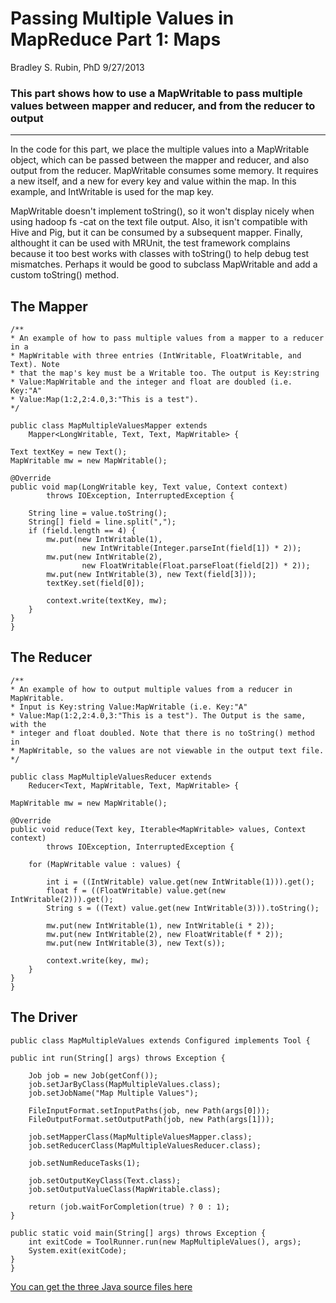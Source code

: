 # Passing Multiple Values in MapReduce Part 1: Maps

Bradley S. Rubin, PhD 9/27/2013

### This part shows how to use a MapWritable to pass multiple values between mapper and reducer, and from the reducer to output
---
In the code for this part, we place the multiple values into a MapWritable object, which can be passed between the mapper and reducer, and also output from the reducer.  MapWritable consumes some memory.  It requires a new itself, and a new for every key and value within the map.  In this example, and IntWritable is used for the map key.

MapWritable doesn't implement toString(), so it won't display nicely when using hadoop fs -cat on the text file output.  Also, it isn't compatible with Hive and Pig, but it can be consumed by a subsequent mapper.  Finally, althought it can be used with MRUnit, the test framework complains because it too best works with classes with toString() to help debug test mismatches.  Perhaps it would be good to subclass MapWritable and add a custom toString() method.

## The Mapper

	/**
	* An example of how to pass multiple values from a mapper to a reducer in a
	* MapWritable with three entries (IntWritable, FloatWritable, and Text). Note
 	* that the map's key must be a Writable too. The output is Key:string
	* Value:MapWritable and the integer and float are doubled (i.e. Key:"A"
	* Value:Map(1:2,2:4.0,3:"This is a test").
	*/

	public class MapMultipleValuesMapper extends
		Mapper<LongWritable, Text, Text, MapWritable> {

	Text textKey = new Text();
	MapWritable mw = new MapWritable();

	@Override
	public void map(LongWritable key, Text value, Context context)
			throws IOException, InterruptedException {

		String line = value.toString();
		String[] field = line.split(",");
		if (field.length == 4) {
			mw.put(new IntWritable(1),
					new IntWritable(Integer.parseInt(field[1]) * 2));
			mw.put(new IntWritable(2),
					new FloatWritable(Float.parseFloat(field[2]) * 2));
			mw.put(new IntWritable(3), new Text(field[3]));
			textKey.set(field[0]);

			context.write(textKey, mw);
		}
	}
	}

## The Reducer

	/**
	* An example of how to output multiple values from a reducer in MapWritable.
	* Input is Key:string Value:MapWritable (i.e. Key:"A"
	* Value:Map(1:2,2:4.0,3:"This is a test"). The Output is the same, with the
	* integer and float doubled. Note that there is no toString() method in
	* MapWritable, so the values are not viewable in the output text file.
	*/
	
	public class MapMultipleValuesReducer extends
		Reducer<Text, MapWritable, Text, MapWritable> {

	MapWritable mw = new MapWritable();

	@Override
	public void reduce(Text key, Iterable<MapWritable> values, Context context)
			throws IOException, InterruptedException {

		for (MapWritable value : values) {

			int i = ((IntWritable) value.get(new IntWritable(1))).get();
			float f = ((FloatWritable) value.get(new IntWritable(2))).get();
			String s = ((Text) value.get(new IntWritable(3))).toString();

			mw.put(new IntWritable(1), new IntWritable(i * 2));
			mw.put(new IntWritable(2), new FloatWritable(f * 2));
			mw.put(new IntWritable(3), new Text(s));

			context.write(key, mw);
		}
	}
	}

## The Driver

	public class MapMultipleValues extends Configured implements Tool {

	public int run(String[] args) throws Exception {

		Job job = new Job(getConf());
		job.setJarByClass(MapMultipleValues.class);
		job.setJobName("Map Multiple Values");

		FileInputFormat.setInputPaths(job, new Path(args[0]));
		FileOutputFormat.setOutputPath(job, new Path(args[1]));

		job.setMapperClass(MapMultipleValuesMapper.class);
		job.setReducerClass(MapMultipleValuesReducer.class);

		job.setNumReduceTasks(1);

		job.setOutputKeyClass(Text.class);
		job.setOutputValueClass(MapWritable.class);

		return (job.waitForCompletion(true) ? 0 : 1);
	}

	public static void main(String[] args) throws Exception {
		int exitCode = ToolRunner.run(new MapMultipleValues(), args);
		System.exit(exitCode);
	}
	}

[You can get the three Java source files here](https://github.com/CoE4BD/HadoopHowTo/blob/master/mapMultipleValues/)
